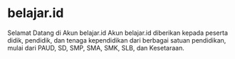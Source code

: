 # belajar.id
Selamat Datang di Akun belajar.id Akun belajar.id diberikan kepada peserta didik, pendidik, dan tenaga kependidikan dari berbagai satuan pendidikan, mulai dari PAUD, SD, SMP, SMA, SMK, SLB, dan Kesetaraan.
